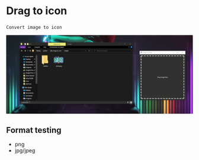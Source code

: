 # Drag to icon
```
Convert image to icon
```

![Demo](./images/readme/image1.gif "Demo")

## Format testing
* png
* jpg/jpeg